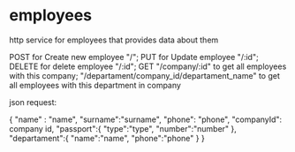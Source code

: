# employees
http service for employees that provides data about them

POST for Create new employee "/";
PUT for Update employee "/:id";
DELETE for delete employee "/:id";
GET "/company/:id" to get all employees with this company;
    "/departament/company_id/departament_name" to get all employees with this department in company


json request:

{
    "name" : "name",
    "surname":"surname",
    "phone": "phone",
    "companyId": company id,
    "passport":{
        "type":"type",
        "number":"number"
    },
    "departament":{
        "name":"name",
        "phone":"phone"
    }
}
